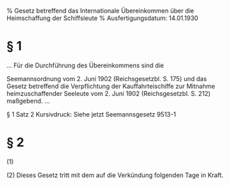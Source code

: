 % Gesetz betreffend das Internationale Übereinkommen über die Heimschaffung der Schiffsleute
% Ausfertigungsdatum: 14.01.1930
 
# § 1

... Für die Durchführung des Übereinkommens sind die

Seemannsordnung vom 2. Juni 1902 (Reichsgesetzbl. S. 175) und das Gesetz betreffend die Verpflichtung der Kauffahrteischiffe zur Mitnahme heimzuschaffender Seeleute vom 2. Juni 1902 (Reichsgesetzbl. S. 212) maßgebend. ...

§ 1 Satz 2 Kursivdruck: Siehe jetzt Seemannsgesetz 9513-1

# § 2

(1)

(2) Dieses Gesetz tritt mit dem auf die Verkündung folgenden Tage in Kraft.

